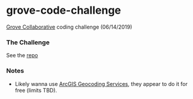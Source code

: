 # grove-code-challenge
[Grove Collaborative](https://github.com/groveco) coding challenge (06/14/2019)  

### The Challenge
See the [repo](https://github.com/groveco/code-challenge)  

### Notes
- Likely wanna use [ArcGIS Geocoding Services](https://developers.arcgis.com/rest/geocode/api-reference/geocoding-find-address-candidates.htm#), they appear to do it for free (limits TBD).
